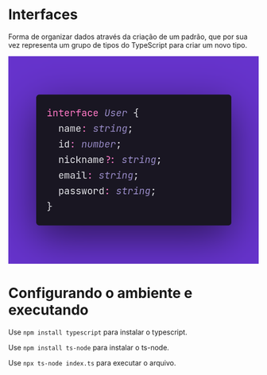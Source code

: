 # Interfaces

Forma de organizar dados através da criação de um padrão, que por sua vez representa um grupo de tipos do TypeScript para criar um novo tipo.

<div>
  <img src="./interfaces.png" alt="Exemplo de uma interface" />
</div>

# Configurando o ambiente e executando

Use `npm install typescript` para instalar o typescript.

Use `npm install ts-node` para instalar o ts-node.

Use `npx ts-node index.ts` para executar o arquivo.